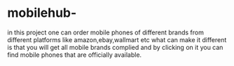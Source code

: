 # mobilehub-
in this project one can order mobile phones of different brands from different platforms like amazon,ebay,wallmart etc what can make it different is that you will get all mobile brands complied and by clicking on it you can find mobile phones that are officially available.
